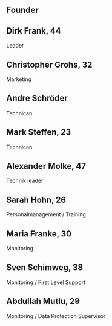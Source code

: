## Founder

## Dirk Frank, 44
Leader

## Christopher Grohs, 32
Marketing

## Andre Schröder
Technican

## Mark Steffen, 23
Technican

## Alexander Molke, 47
Technik leader

## Sarah Hohn, 26
Personalmanagement  / Training

## Maria Franke, 30
Monitoring

## Sven Schimweg, 38
Monitoring / First Level Support

## Abdullah Mutlu, 29
Monitoring / Data Protection Supervisor
